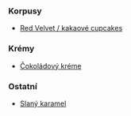 ### Korpusy

* [Red Velvet / kakaové cupcakes](./korpusy/red_velvet)

### Krémy

* [Čokoládový kréme](./kremy/cokoladovy_krem.md)

### Ostatní

* [Slaný karamel](./ostatni/slany_karamel)
